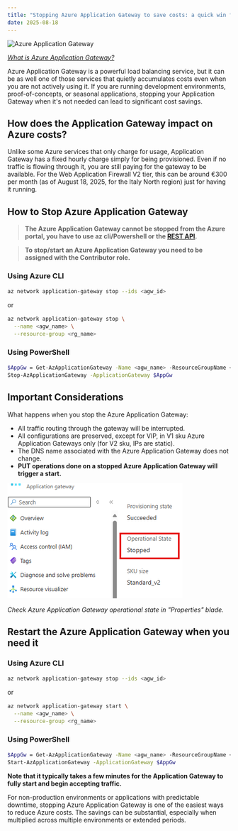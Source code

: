 ```yaml
---
title: "Stopping Azure Application Gateway to save costs: a quick win for your Azure bill."
date: 2025-08-18
---
```

![Azure Application Gateway](https://learn.microsoft.com/en-us/azure/application-gateway/media/application-gateway-url-route-overview/figure1-720.png)

*[What is Azure Application Gateway?](https://learn.microsoft.com/en-us/azure/application-gateway/overview)*

Azure Application Gateway is a powerful load balancing service, but it can be as well one of those services that quietly accumulates costs even when you are not actively using it. If you are running development environments, proof-of-concepts, or seasonal applications, stopping your Application Gateway when it's not needed can lead to significant cost savings.

## How does the Application Gateway impact on Azure costs?
Unlike some Azure services that only charge for usage, Application Gateway has a fixed hourly charge simply for being provisioned. Even if no traffic is flowing through it, you are still paying for the gateway to be available. For the Web Application Firewall V2 tier, this can be around €300 per month (as of August 18, 2025, for the Italy North region) just for having it running.

## How to Stop Azure Application Gateway
>**The Azure Application Gateway cannot be stopped from the Azure portal, you have to use az cli/Powershell or the [REST API](https://learn.microsoft.com/en-us/rest/api/application-gateway/application-gateways/stop?view=rest-application-gateway-2024-05-01&tabs=HTTP).**

>**To stop/start an Azure Application Gateway you need to be assigned with the Contributor role.**

### Using Azure CLI

```bash
az network application-gateway stop --ids <agw_id>
```

or

```bash
az network application-gateway stop \
  --name <agw_name> \
  --resource-group <rg_name>
```

### Using PowerShell

```bash
$AppGw = Get-AzApplicationGateway -Name <agw_name> -ResourceGroupName <rg_name>
Stop-AzApplicationGateway -ApplicationGateway $AppGw
```

## Important Considerations
What happens when you stop the Azure Application Gateway:
- All traffic routing through the gateway will be interrupted.
- All configurations are preserved, except for VIP, in V1 sku Azure Application Gateways only (for V2 sku, IPs are static).
- The DNS name associated with the Azure Application Gateway does not change.
- **PUT operations done on a stopped Azure Application Gateway will trigger a start.**

![plot](https://github.com/fabiocannas/fabiocannas.github.io/blob/main/_posts/2025-08-18-Stopping-Azure-Application-Gateway-to-Save-Costs/2025-08-18-Stopping-Azure-Application-Gateway-to-Save-Costs.png?raw=true)

*Check Azure Application Gateway operational state in "Properties" blade.*

## Restart the Azure Application Gateway when you need it

### Using Azure CLI

```bash
az network application-gateway stop --ids <agw_id>
```

or

```bash
az network application-gateway start \
  --name <agw_name> \
  --resource-group <rg_name>
```

### Using PowerShell

```bash
$AppGw = Get-AzApplicationGateway -Name <agw_name> -ResourceGroupName <rg_name>
Start-AzApplicationGateway -ApplicationGateway $AppGw
```

**Note that it typically takes a few minutes for the Application Gateway to fully start and begin accepting traffic.**

For non-production environments or applications with predictable downtime, stopping Azure Application Gateway is one of the easiest ways to reduce Azure costs. The savings can be substantial, especially when multiplied across multiple environments or extended periods.